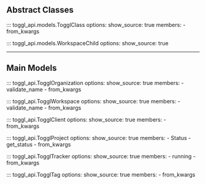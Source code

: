 ## Abstract Classes

::: toggl_api.models.TogglClass
    options:
        show_source: true
        members: 
            - from_kwargs

::: toggl_api.models.WorkspaceChild
    options:
        show_source: true

---

## Main Models

::: toggl_api.TogglOrganization
    options:
        show_source: true
        members:
            - validate_name
            - from_kwargs

::: toggl_api.TogglWorkspace
    options:
        show_source: true
        members:
            - validate_name
            - from_kwargs

::: toggl_api.TogglClient
    options:
        show_source: true
        members:
          - from_kwargs

::: toggl_api.TogglProject
    options:
        show_source: true
        members:
            - Status
            - get_status
            - from_kwargs

::: toggl_api.TogglTracker
    options:
        show_source: true
        members:
            - running
            - from_kwargs

::: toggl_api.TogglTag
    options:
        show_source: true
        members:
            - from_kwargs
